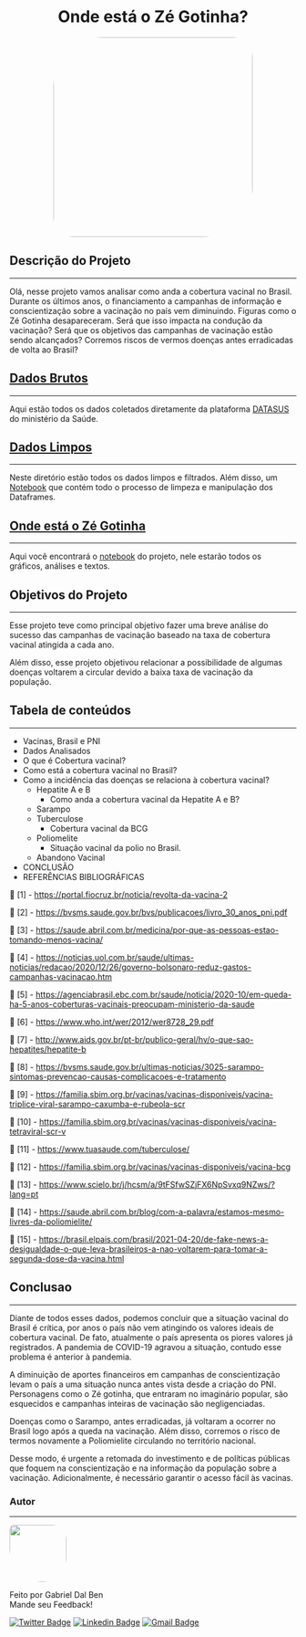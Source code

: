 <h1 align="center">Onde está o Zé Gotinha?</h1>

<p align="center">
        <img " src="https://www.tenhomaisdiscosqueamigos.com/wp-content/uploads/2020/03/ze-gotinha-do-brega.jpg" width="350x;" style= "border-radius: 25% 10%" ; alt=""/>
 <br />


## Descrição do Projeto
---

<p>Olá, nesse projeto vamos analisar como anda a cobertura vacinal no Brasil. Durante os últimos anos, o financiamento a campanhas de informação e conscientização sobre a vacinação no país vem diminuindo. Figuras como o Zé Gotinha desapareceram. Será que isso impacta na condução da vacinação? Será que os objetivos das campanhas de vacinação estão sendo alcançados? Corremos riscos de vermos doenças antes erradicadas de volta ao Brasil?</p>


## [Dados Brutos](https://github.com/GabrielDalBen/Onde_esta_o_ze_gotinha_BootCamp_M2/tree/main/dados_brutos)
---
Aqui estão todos os dados coletados diretamente da plataforma [DATASUS](http://tabnet.datasus.gov.br/cgi/menu_tabnet_php.htm#) do ministério da Saúde.


## [Dados Limpos](https://github.com/GabrielDalBen/Onde_esta_o_ze_gotinha_BootCamp_M2/tree/main/dados_limpos)
---
Neste diretório estão todos os dados limpos e filtrados. Além disso, um [Notebook](https://github.com/GabrielDalBen/Onde_esta_o_ze_gotinha_BootCamp_M2/blob/main/dados_limpos/notebook/Limpeza_dados_brutos.ipynb) que contém todo o processo de limpeza e manipulação dos Dataframes.

## [Onde está o Zé Gotinha](https://github.com/GabrielDalBen/Onde_esta_o_ze_gotinha_BootCamp_M2/tree/main/onde_esta_o_ze_gotinha)
---
Aqui você encontrará o [notebook](https://github.com/GabrielDalBen/Onde_esta_o_ze_gotinha_BootCamp_M2/blob/main/onde_esta_o_ze_gotinha/Onde_esta_o_ze_gotinha.ipynb) do projeto, nele estarão todos os gráficos, análises e textos.


## Objetivos do Projeto
---
Esse projeto teve como principal objetivo fazer uma breve análise do sucesso das campanhas de vacinação baseado na taxa de cobertura vacinal atingida a cada ano. 

Além disso, esse projeto objetivou relacionar a possibilidade de algumas doenças voltarem a circular devido a baixa taxa de vacinação da população.


## Tabela de conteúdos
---
<!--ts-->
   * Vacinas, Brasil e PNI
   * Dados Analisados
   * O que é Cobertura vacinal?
   * Como está a cobertura vacinal no Brasil?
   * Como a incidência das doenças se relaciona à cobertura vacinal?
      * Hepatite A e B
        * Como anda a cobertura vacinal da Hepatite A e B?
      * Sarampo
      * Tuberculose
        * Cobertura vacinal da BCG
      * Poliomelite
        * Situação vacinal da polio no Brasil.
      * Abandono Vacinal
   * CONCLUSÃO
   * REFERÊNCIAS BIBLIOGRÁFICAS
   
:newspaper:  [1] - https://portal.fiocruz.br/noticia/revolta-da-vacina-2

:newspaper:  [2] - https://bvsms.saude.gov.br/bvs/publicacoes/livro_30_anos_pni.pdf

:newspaper:  [3] - https://saude.abril.com.br/medicina/por-que-as-pessoas-estao-tomando-menos-vacina/

:newspaper:  [4] - https://noticias.uol.com.br/saude/ultimas-noticias/redacao/2020/12/26/governo-bolsonaro-reduz-gastos-campanhas-vacinacao.htm

:newspaper:  [5] - https://agenciabrasil.ebc.com.br/saude/noticia/2020-10/em-queda-ha-5-anos-coberturas-vacinais-preocupam-ministerio-da-saude

:newspaper:  [6] - https://www.who.int/wer/2012/wer8728_29.pdf

:newspaper:  [7] - http://www.aids.gov.br/pt-br/publico-geral/hv/o-que-sao-hepatites/hepatite-b

:newspaper:  [8] - https://bvsms.saude.gov.br/ultimas-noticias/3025-sarampo-sintomas-prevencao-causas-complicacoes-e-tratamento

:newspaper:  [9] - https://familia.sbim.org.br/vacinas/vacinas-disponiveis/vacina-triplice-viral-sarampo-caxumba-e-rubeola-scr

:newspaper:  [10] - https://familia.sbim.org.br/vacinas/vacinas-disponiveis/vacina-tetraviral-scr-v

:newspaper:  [11] - https://www.tuasaude.com/tuberculose/

:newspaper:  [12] - https://familia.sbim.org.br/vacinas/vacinas-disponiveis/vacina-bcg

:newspaper:  [13] - https://www.scielo.br/j/hcsm/a/9tFSfwSZjFX6NpSvxq9NZws/?lang=pt

:newspaper:  [14] - https://saude.abril.com.br/blog/com-a-palavra/estamos-mesmo-livres-da-poliomielite/

:newspaper:  [15] - https://brasil.elpais.com/brasil/2021-04-20/de-fake-news-a-desigualdade-o-que-leva-brasileiros-a-nao-voltarem-para-tomar-a-segunda-dose-da-vacina.html


## Conclusao
---

Diante de todos esses dados, podemos concluir que a situação vacinal do Brasil é crítica, por anos o país não vem atingindo os valores ideais de cobertura vacinal. De fato, atualmente o país apresenta os piores valores já registrados. A pandemia de COVID-19 agravou a situação, contudo esse problema é anterior à pandemia.

A diminuição de aportes financeiros em campanhas de conscientização levam o país a uma situação nunca antes vista desde a criação do PNI. Personagens como o Zé gotinha, que entraram no imaginário popular, são esquecidos e campanhas inteiras de vacinação são negligenciadas.

Doenças como o Sarampo, antes erradicadas, já voltaram a ocorrer no Brasil logo após a queda na vacinação. Além disso, corremos o risco de termos novamente a Poliomielite circulando no território nacional.

Desse modo, é urgente a retomada do investimento e de políticas públicas que foquem na conscientização e na informação da população sobre a vacinação. Adicionalmente, é necessário garantir o acesso fácil às vacinas.


### Autor
---
 <img style="border-radius:  10% 30% 50% 70%;" src="https://avatars3.githubusercontent.com/u/16099477?s=400&u=9c91a633df96d3a8907f7a12ba7e2dade0482c72&v=4" width="100px;" alt=""/>
 <br />
 
Feito por Gabriel Dal Ben
<br />
Mande seu Feedback!

[![Twitter Badge](https://img.shields.io/badge/-@gabriel_bd-1ca0f1?style=flat-square&labelColor=1ca0f1&logo=twitter&logoColor=white&link=https://twitter.com/gabriel_bd)](https://twitter.com/gabriel_bd) [![Linkedin Badge](https://img.shields.io/badge/-Gabriel-blue?style=flat-square&logo=Linkedin&logoColor=white&link=https://www.linkedin.com/in/gabrieldalben/)](www.linkedin.com/in/gabrieldalben/) 
[![Gmail Badge](https://img.shields.io/badge/-gbdalbem.26@gmail.com-c14438?style=flat-square&logo=Gmail&logoColor=white&link=mailto:gbdalbem.26@gmail.com)](mailto:gbdalbem.26@gmail.com)

<gif src='https://media1.tenor.com/images/863df132b0c2a69ce7681c7ce64a744c/tenor.gif?itemid=20720474' width="800" height="800">
